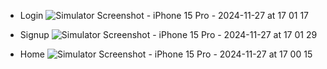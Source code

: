  - Login
![Simulator Screenshot - iPhone 15 Pro - 2024-11-27 at 17 01 17](https://github.com/user-attachments/assets/b719b889-1b15-47bd-b540-a4c9b9088edc)

 - Signup
![Simulator Screenshot - iPhone 15 Pro - 2024-11-27 at 17 01 29](https://github.com/user-attachments/assets/39eda3b6-c8f5-4f15-a886-bcd4d27bcc09)

 - Home
![Simulator Screenshot - iPhone 15 Pro - 2024-11-27 at 17 00 15](https://github.com/user-attachments/assets/687a85be-10b1-4466-95c1-bbc252e5653a)
